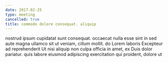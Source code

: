 ```yaml
---
date: 2017-02-25
type: meeting
cancelled: true
title: commodo dolore consequat. aliquip
---
```

nostrud ipsum cupidatat sunt consequat. occaecat nulla esse sint in sed aute magna ullamco sit ut veniam, cillum mollit. do Lorem laboris Excepteur ad reprehenderit Ut nisi aliquip non culpa officia in amet, ex Duis dolor pariatur. quis labore eiusmod adipiscing exercitation qui proident, dolore ut
